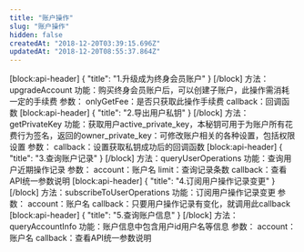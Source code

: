 ```yaml
---
title: "账户操作"
slug: "账户操作"
hidden: false
createdAt: "2018-12-20T03:39:15.696Z"
updatedAt: "2018-12-20T08:55:37.864Z"
---
```

[block:api-header]
{
  "title": "1.升级成为终身会员账户"
}
[/block]
方法：upgradeAccount
功能：购买终身会员账户后，可以创建子账户，此操作需消耗一定的手续费
参数：
onlyGetFee：是否只获取此操作手续费
callback：回调函数
[block:api-header]
{
  "title": "2.导出用户私钥"
}
[/block]
方法：getPrivateKey
功能：获取用户active_private_key，本秘钥可用于为账户所有花费行为签名，返回的owner_private_key：可修改账户相关的各种设置，包括权限设置
参数：
callback：设置获取私钥成功后的回调函数
[block:api-header]
{
  "title": "3.查询账户记录"
}
[/block]
方法：queryUserOperations
功能：查询用户近期操作记录
参数：
account：账户名
limit：查询记录条数
callback：查看API统一参数说明
[block:api-header]
{
  "title": "4.订阅用户操作记录变更"
}
[/block]
方法：subscribeToUserOperations
功能：订阅用户操作记录变更
参数：
account：账户名
callback：只要用户操作记录有变化，就调用此callback
[block:api-header]
{
  "title": "5.查询账户信息"
}
[/block]
方法：queryAccountInfo
功能：账户信息中包含用户id用户名等信息
参数：
account：账户名
callback：查看API统一参数说明